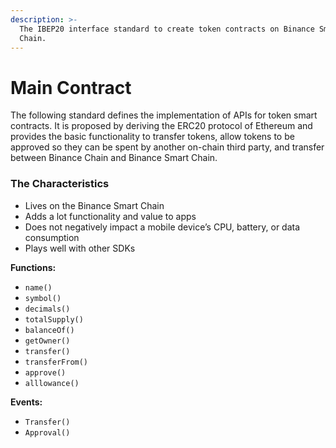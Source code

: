 ```yaml
---
description: >-
  The IBEP20 interface standard to create token contracts on Binance Smart
  Chain.
---
```


# Main Contract

The following standard defines the implementation of APIs for token smart contracts. It is proposed by deriving the ERC20 protocol of Ethereum and provides the basic functionality to transfer tokens, allow tokens to be approved so they can be spent by another on-chain third party, and transfer between Binance Chain and Binance Smart Chain.

### The Characteristics

* Lives on the Binance Smart Chain
* Adds a lot functionality and value to apps
* Does not negatively impact a mobile device’s CPU, battery, or data consumption
* Plays well with other SDKs



**Functions:**

* `name()`
* `symbol()`
* `decimals()`
* `totalSupply()`
* `balanceOf()`
* `getOwner()`
* `transfer()`
* `transferFrom()`
* `approve()`
* `alllowance()`



**Events:**

* `Transfer()`
* `Approval()`
